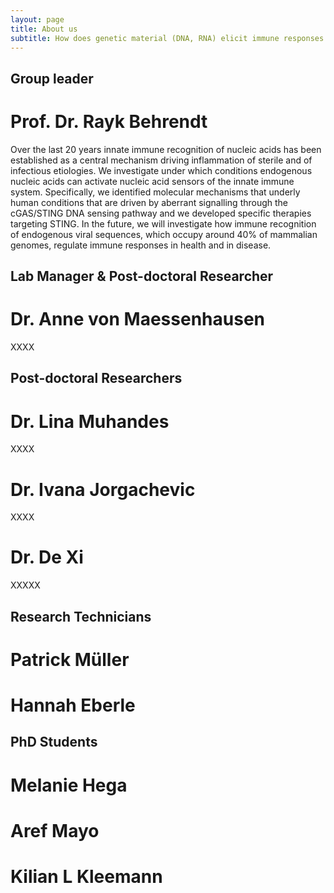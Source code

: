 ```yaml
---
layout: page
title: About us
subtitle: How does genetic material (DNA, RNA) elicit immune responses and the consequences for health and disease.
---
```


## Group leader
# Prof. Dr. Rayk Behrendt

Over the last 20 years innate immune recognition of nucleic acids has been established as a central mechanism driving inflammation of sterile and of infectious etiologies. We investigate under which conditions endogenous nucleic acids can activate nucleic acid sensors of the innate immune system. Specifically, we identified molecular mechanisms that underly human conditions that are driven by aberrant signalling through the cGAS/STING DNA sensing pathway and we developed specific therapies targeting STING. In the future, we will investigate how immune recognition of endogenous viral sequences, which occupy around 40% of mammalian genomes, regulate immune responses in health and in disease.


## Lab Manager & Post-doctoral Researcher
# Dr. Anne von Maessenhausen 

XXXX

## Post-doctoral Researchers
# Dr. Lina Muhandes

XXXX

# Dr. Ivana Jorgachevic

XXXX

# Dr. De Xi

XXXXX

## Research Technicians
# Patrick Müller

# Hannah Eberle


## PhD Students
# Melanie Hega

# Aref Mayo

# Kilian L Kleemann





